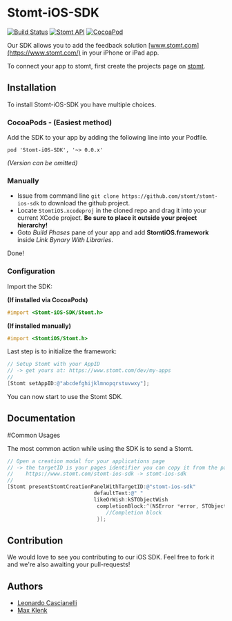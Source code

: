 # Stomt-iOS-SDK
[![Build Status](https://travis-ci.org/stomt/stomt-ios-sdk.svg?branch=master)](https://travis-ci.org/stomt/stomt-ios-sdk)
[![Stomt API](https://img.shields.io/badge/stomt-v2.0.X-brightgreen.svg)](https://rest.stomt.com/)
[![CocoaPod](https://img.shields.io/cocoapods/v/Stomt-iOS-SDK.svg)](https://github.com/stomt/ios-sdk)

Our SDK allows you to add the feedback solution [www.stomt.com](https://www.stomt.com/) in your iPhone or iPad app. 

To connect your app to stomt, first create the projects page on [stomt](https://www.stomt.com/).


## Installation

To install Stomt-iOS-SDK you have multiple choices.

### CocoaPods - (Easiest method)

Add the SDK to your app by adding the following line into your Podfile.
```
pod 'Stomt-iOS-SDK', '~> 0.0.x'
```
*(Version can be omitted)*

### Manually

- Issue from command line `git clone https://github.com/stomt/stomt-ios-sdk` to download the github project. 
- Locate `StomtiOS.xcodeproj` in the cloned repo and drag it into your current XCode project. **Be sure to place it outside your project hierarchy!**
- Goto *Build Phases* pane of your app and add **StomtiOS.framework** inside *Link Bynary With Libraries*.

Done!


### Configuration

Import the SDK:

**(If installed via CocoaPods)**
```Objective-C
#import <Stomt-iOS-SDK/Stomt.h>
```
**(If installed manually)**
```Objective-C
#import <StomtiOS/Stomt.h>
```

Last step is to initialize the framework:
```Objective-C
// Setup Stomt with your AppID
// -> get yours at: https://www.stomt.com/dev/my-apps
//
[Stomt setAppID:@"abcdefghijklmnopqrstuvwxy"];
```


You can now start to use the Stomt SDK.

## Documentation

#Common Usages

The most common action while using the SDK is to send a Stomt.
```Objective-C
// Open a creation modal for your applications page
// -> the targetID is your pages identifier you can copy it from the pages url
//    https://www.stomt.com/stomt-ios-sdk -> stomt-ios-sdk
//
[Stomt presentStomtCreationPanelWithTargetID:@"stomt-ios-sdk"
							defaultText:@" "
							likeOrWish:kSTObjectWish
							 completionBlock:^(NSError *error, STObject *stomt) {
							 	//Completion block
							 }];
```


## Contribution

We would love to see you contributing to our iOS SDK. Feel free to fork it and we're also awaiting your pull-requests!

## Authors

* [Leonardo Cascianelli](https://github.com/h3xept)
* [Max Klenk](https://github.com/maxklenk)
